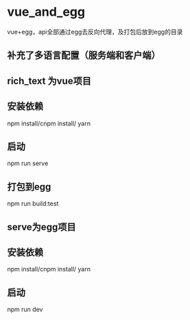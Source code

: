 
# vue_and_egg
vue+egg，api全部通过egg去反向代理，及打包后放到egg的目录

## 补充了多语言配置（服务端和客户端）
## rich_text 为vue项目
## 安装依赖
 npm install/cnpm install/ yarn
## 启动
  npm run serve
## 打包到egg 
  npm run build:test
## serve为egg项目
## 安装依赖
 npm install/cnpm install/ yarn
## 启动
  npm run dev
